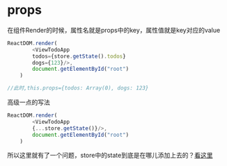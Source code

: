 # props

在组件Render的时候，属性名就是props中的key，属性值就是key对应的value

```js
ReactDOM.render(
        <ViewTodoApp 
        todos={store.getState().todos}
        dogs={123}/>,
        document.getElementById("root")
    )

//此时,this.props={todos: Array(0), dogs: 123}
```

高级一点的写法

```js
ReactDOM.render(
        <ViewTodoApp 
        {...store.getState()}/>,
        document.getElementById("root")
    )
```

所以这里就有了一个问题，store中的state到底是在哪儿添加上去的？[看这里](/chapter1/store.md)

